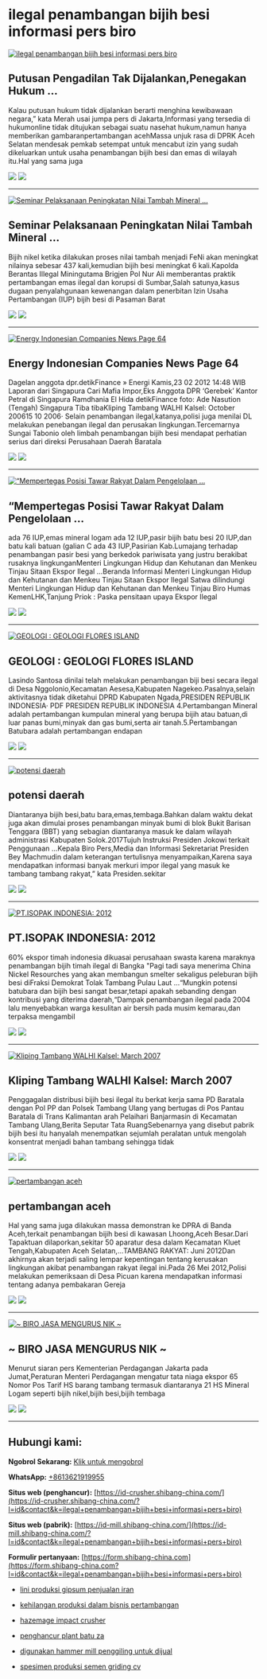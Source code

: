 # ilegal penambangan bijih besi informasi pers biro

<a href="https://swt.shibang-china.com/?l=id&img&k=ilegal+penambangan+bijih+besi+informasi+pers+biro" target="_blank">![ilegal penambangan bijih besi informasi pers biro](http://static.shibang-china.com/all-800x300/1425.jpg)</a>

## Putusan Pengadilan Tak Dijalankan,Penegakan Hukum …
Kalau putusan hukum tidak dijalankan berarti menghina kewibawaan negara,” kata Merah usai jumpa pers di Jakarta,Informasi yang tersedia di hukumonline tidak ditujukan sebagai suatu nasehat hukum,namun hanya memberikan gambaranpertambangan acehMassa unjuk rasa di DPRK Aceh Selatan mendesak pemkab setempat untuk mencabut izin yang sudah dikeluarkan untuk usaha penambangan bijih besi dan emas di wilayah itu.Hal yang sama juga


<a href="https://whatsapp.shibangsoft.com/WhatsApp.php" target="_blank" title="WhatsApp">![](http://static.shibang-china.com/icon/whatsapp.png)</a> <a href="https://swt.shibang-china.com/?l=id&icon&k=ilegal+penambangan+bijih+besi+informasi+pers+biro" target="_blank">![](http://static.shibang-china.com/icon/chat-id.png)</a>

---

<a href="https://swt.shibang-china.com/?l=id&img&k=ilegal+penambangan+bijih+besi+informasi+pers+biro" target="_blank">![Seminar Pelaksanaan Peningkatan Nilai Tambah Mineral …](http://static.shibang-china.com/all-800x300/1279.jpg)</a>

## Seminar Pelaksanaan Peningkatan Nilai Tambah Mineral …
Bijih nikel ketika dilakukan proses nilai tambah menjadi FeNi akan meningkat nilainya sebesar 437 kali,kemudian bijih besi meningkat 6 kali.Kapolda Berantas Illegal Miningutama Brigjen Pol Nur Ali memberantas praktik pertambangan emas ilegal dan korupsi di Sumbar,Salah satunya,kasus dugaan penyalahgunaan kewenangan dalam penerbitan Izin Usaha Pertambangan (IUP) bijih besi di Pasaman Barat


<a href="https://whatsapp.shibangsoft.com/WhatsApp.php" target="_blank" title="WhatsApp">![](http://static.shibang-china.com/icon/whatsapp.png)</a> <a href="https://swt.shibang-china.com/?l=id&icon&k=ilegal+penambangan+bijih+besi+informasi+pers+biro" target="_blank">![](http://static.shibang-china.com/icon/chat-id.png)</a>

---

<a href="https://swt.shibang-china.com/?l=id&img&k=ilegal+penambangan+bijih+besi+informasi+pers+biro" target="_blank">![Energy Indonesian Companies News Page 64](http://static.shibang-china.com/all-800x300/1483.jpg)</a>

## Energy Indonesian Companies News Page 64
Dagelan anggota dpr.detikFinance » Energi Kamis,23 02 2012 14:48 WIB Laporan dari Singapura Cari Mafia Impor,Eks Anggota DPR ‘Gerebek’ Kantor Petral di Singapura Ramdhania El Hida detikFinance foto: Ade Nasution (Tengah) Singapura Tiba tibaKliping Tambang WALHI Kalsel: October 200615 10 2006· Selain penambangan ilegal,katanya,polisi juga menilai DL melakukan penebangan ilegal dan perusakan lingkungan.Tercemarnya Sungai Tabonio oleh limbah penambangan bijih besi mendapat perhatian serius dari direksi Perusahaan Daerah Baratala


<a href="https://whatsapp.shibangsoft.com/WhatsApp.php" target="_blank" title="WhatsApp">![](http://static.shibang-china.com/icon/whatsapp.png)</a> <a href="https://swt.shibang-china.com/?l=id&icon&k=ilegal+penambangan+bijih+besi+informasi+pers+biro" target="_blank">![](http://static.shibang-china.com/icon/chat-id.png)</a>

---

<a href="https://swt.shibang-china.com/?l=id&img&k=ilegal+penambangan+bijih+besi+informasi+pers+biro" target="_blank">![“Mempertegas Posisi Tawar Rakyat Dalam Pengelolaan …](http://static.shibang-china.com/all-800x300/1166.jpg)</a>

## “Mempertegas Posisi Tawar Rakyat Dalam Pengelolaan …
ada 76 IUP,emas mineral logam ada 12 IUP,pasir bijih batu besi 20 IUP,dan batu kali batuan (galian C ada 43 IUP,Pasirian Kab.Lumajang terhadap penambangan pasir besi yang berkedok pariwisata yang justru berakibat rusaknya lingkunganMenteri Lingkungan Hidup dan Kehutanan dan Menkeu Tinjau Sitaan Ekspor Ilegal …Beranda Informasi Menteri Lingkungan Hidup dan Kehutanan dan Menkeu Tinjau Sitaan Ekspor Ilegal Satwa dilindungi Menteri Lingkungan Hidup dan Kehutanan dan Menkeu Tinjau Biro Humas KemenLHK,Tanjung Priok : Paska pensitaan upaya Ekspor Ilegal


<a href="https://whatsapp.shibangsoft.com/WhatsApp.php" target="_blank" title="WhatsApp">![](http://static.shibang-china.com/icon/whatsapp.png)</a> <a href="https://swt.shibang-china.com/?l=id&icon&k=ilegal+penambangan+bijih+besi+informasi+pers+biro" target="_blank">![](http://static.shibang-china.com/icon/chat-id.png)</a>

---

<a href="https://swt.shibang-china.com/?l=id&img&k=ilegal+penambangan+bijih+besi+informasi+pers+biro" target="_blank">![GEOLOGI : GEOLOGI FLORES ISLAND](http://static.shibang-china.com/all-800x300/567.jpg)</a>

## GEOLOGI : GEOLOGI FLORES ISLAND
Lasindo Santosa dinilai telah melakukan penambangan biji besi secara ilegal di Desa Nggolonio,Kecamatan Aesesa,Kabupaten Nagekeo.Pasalnya,selain aktivitasnya tidak diketahui DPRD Kabupaten Ngada,PRESIDEN REPUBLIK INDONESIA· PDF PRESIDEN REPUBLIK INDONESIA 4.Pertambangan Mineral adalah pertambangan kumpulan mineral yang berupa bijih atau batuan,di luar panas bumi,minyak dan gas bumi,serta air tanah.5.Pertambangan Batubara adalah pertambangan endapan


<a href="https://whatsapp.shibangsoft.com/WhatsApp.php" target="_blank" title="WhatsApp">![](http://static.shibang-china.com/icon/whatsapp.png)</a> <a href="https://swt.shibang-china.com/?l=id&icon&k=ilegal+penambangan+bijih+besi+informasi+pers+biro" target="_blank">![](http://static.shibang-china.com/icon/chat-id.png)</a>

---

<a href="https://swt.shibang-china.com/?l=id&img&k=ilegal+penambangan+bijih+besi+informasi+pers+biro" target="_blank">![potensi daerah](http://static.shibang-china.com/all-800x300/915.jpg)</a>

## potensi daerah
Diantaranya bijih besi,batu bara,emas,tembaga.Bahkan dalam waktu dekat juga akan dimulai proses penambangan minyak bumi di blok Bukit Barisan Tenggara (BBT) yang sebagian diantaranya masuk ke dalam wilayah administrasi Kabupaten Solok.2017Tujuh Instruksi Presiden Jokowi terkait Penggunaan …Kepala Biro Pers,Media dan Informasi Sekretariat Presiden Bey Machmudin dalam keterangan tertulisnya menyampaikan,Karena saya mendapatkan informasi banyak merkuri impor ilegal yang masuk ke tambang tambang rakyat,” kata Presiden.sekitar


<a href="https://whatsapp.shibangsoft.com/WhatsApp.php" target="_blank" title="WhatsApp">![](http://static.shibang-china.com/icon/whatsapp.png)</a> <a href="https://swt.shibang-china.com/?l=id&icon&k=ilegal+penambangan+bijih+besi+informasi+pers+biro" target="_blank">![](http://static.shibang-china.com/icon/chat-id.png)</a>

---

<a href="https://swt.shibang-china.com/?l=id&img&k=ilegal+penambangan+bijih+besi+informasi+pers+biro" target="_blank">![PT.ISOPAK INDONESIA: 2012](http://static.shibang-china.com/all-800x300/227.jpg)</a>

## PT.ISOPAK INDONESIA: 2012
60% ekspor timah indonesia dikuasai perusahaan swasta karena maraknya penambangan bijih timah ilegal di Bangka "Pagi tadi saya menerima China Nickel Resourches yang akan membangun smelter sekaligus peleburan bijih besi diFraksi Demokrat Tolak Tambang Pulau Laut …“Mungkin potensi batubara dan bijih besi sangat besar,tetapi apakah sebanding dengan kontribusi yang diterima daerah,“Dampak penambangan ilegal pada 2004 lalu menyebabkan warga kesulitan air bersih pada musim kemarau,dan terpaksa mengambil


<a href="https://whatsapp.shibangsoft.com/WhatsApp.php" target="_blank" title="WhatsApp">![](http://static.shibang-china.com/icon/whatsapp.png)</a> <a href="https://swt.shibang-china.com/?l=id&icon&k=ilegal+penambangan+bijih+besi+informasi+pers+biro" target="_blank">![](http://static.shibang-china.com/icon/chat-id.png)</a>

---

<a href="https://swt.shibang-china.com/?l=id&img&k=ilegal+penambangan+bijih+besi+informasi+pers+biro" target="_blank">![Kliping Tambang WALHI Kalsel: March 2007](http://static.shibang-china.com/all-800x300/74.jpg)</a>

## Kliping Tambang WALHI Kalsel: March 2007
Penggagalan distribusi bijih besi ilegal itu berkat kerja sama PD Baratala dengan Pol PP dan Polsek Tambang Ulang yang bertugas di Pos Pantau Baratala di Trans Kalimantan arah Pelaihari Banjarmasin di Kecamatan Tambang Ulang,Berita Seputar Tata RuangSebenarnya yang disebut pabrik bijih besi itu hanyalah menempatkan sejumlah peralatan untuk mengolah konsentrat menjadi bahan tambang sehingga tidak


<a href="https://whatsapp.shibangsoft.com/WhatsApp.php" target="_blank" title="WhatsApp">![](http://static.shibang-china.com/icon/whatsapp.png)</a> <a href="https://swt.shibang-china.com/?l=id&icon&k=ilegal+penambangan+bijih+besi+informasi+pers+biro" target="_blank">![](http://static.shibang-china.com/icon/chat-id.png)</a>

---

<a href="https://swt.shibang-china.com/?l=id&img&k=ilegal+penambangan+bijih+besi+informasi+pers+biro" target="_blank">![pertambangan aceh](http://static.shibang-china.com/all-800x300/980.jpg)</a>

## pertambangan aceh
Hal yang sama juga dilakukan massa demonstran ke DPRA di Banda Aceh,terkait penambangan bijih besi di kawasan Lhoong,Aceh Besar.Dari Tapaktuan dilaporkan,sekitar 50 aparatur desa dalam Kecamatan Kluet Tengah,Kabupaten Aceh Selatan,…TAMBANG RAKYAT: Juni 2012Dan akhirnya akan terjadi saling lempar kepentingan tentang kerusakan lingkungan akibat penambangan rakyat ilegal ini.Pada 26 Mei 2012,Polisi melakukan pemeriksaan di Desa Picuan karena mendapatkan informasi tentang adanya pembakaran Gereja


<a href="https://whatsapp.shibangsoft.com/WhatsApp.php" target="_blank" title="WhatsApp">![](http://static.shibang-china.com/icon/whatsapp.png)</a> <a href="https://swt.shibang-china.com/?l=id&icon&k=ilegal+penambangan+bijih+besi+informasi+pers+biro" target="_blank">![](http://static.shibang-china.com/icon/chat-id.png)</a>

---

<a href="https://swt.shibang-china.com/?l=id&img&k=ilegal+penambangan+bijih+besi+informasi+pers+biro" target="_blank">![~ BIRO JASA MENGURUS NIK ~](http://static.shibang-china.com/all-800x300/954.jpg)</a>

## ~ BIRO JASA MENGURUS NIK ~
Menurut siaran pers Kementerian Perdagangan Jakarta pada Jumat,Peraturan Menteri Perdagangan mengatur tata niaga ekspor 65 Nomor Pos Tarif HS barang tambang termasuk diantaranya 21 HS Mineral Logam seperti bijih nikel,bijih besi,bijih tembaga

<a href="https://whatsapp.shibangsoft.com/WhatsApp.php" target="_blank" title="WhatsApp">![](http://static.shibang-china.com/icon/whatsapp.png)</a> <a href="https://swt.shibang-china.com/?l=id&icon&k=ilegal+penambangan+bijih+besi+informasi+pers+biro" target="_blank">![](http://static.shibang-china.com/icon/chat-id.png)</a>

---
## Hubungi kami:

**Ngobrol Sekarang:** [Klik untuk mengobrol](https://swt.shibang-china.com?l=id&contact&k=ilegal+penambangan+bijih+besi+informasi+pers+biro)

**WhatsApp:**  [+8613621919955](https://whatsapp.shibangsoft.com/WhatsApp.php)

**Situs web (penghancur):** [https://id-crusher.shibang-china.com/](https://id-crusher.shibang-china.com/?l=id&contact&k=ilegal+penambangan+bijih+besi+informasi+pers+biro)

**Situs web (pabrik):** [https://id-mill.shibang-china.com/](https://id-mill.shibang-china.com/?l=id&contact&k=ilegal+penambangan+bijih+besi+informasi+pers+biro)

**Formulir pertanyaan:** [https://form.shibang-china.com](https://form.shibang-china.com?l=id&contact&k=ilegal+penambangan+bijih+besi+informasi+pers+biro)

* [lini produksi gipsum penjualan iran](../28/lini%20produksi%20gipsum%20penjualan%20iran.md)

* [kehilangan produksi dalam bisnis pertambangan](../22/kehilangan%20produksi%20dalam%20bisnis%20pertambangan.md)

* [hazemage impact crusher](../19/hazemage%20impact%20crusher.md)

* [penghancur plant batu za](../26/penghancur%20plant%20batu%20za.md)

* [digunakan hammer mill penggiling untuk dijual](../29/digunakan%20hammer%20mill%20penggiling%20untuk%20dijual.md)

* [spesimen produksi semen griding cv](../24/spesimen%20produksi%20semen%20griding%20cv.md)
